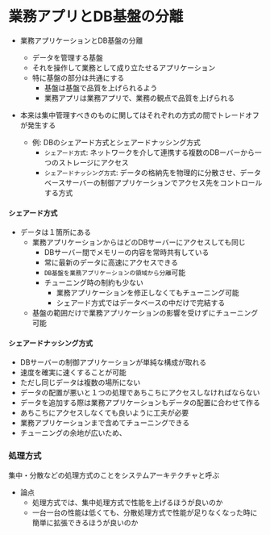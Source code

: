 # 業務アプリとDB基盤の分離

* 業務アプリケーションとDB基盤の分離
    * データを管理する基盤
    * それを操作して業務として成り立たせるアプリケーション
    * 特に基盤の部分は共通にする
        * 基盤は基盤で品質を上げられるよう
        * 業務アプリは業務アプリで、業務の観点で品質を上げられる


* 本来は集中管理すべきのものに関してはそれぞれの方式の間でトレードオフが発生する
    * 例: DBのシェアード方式とシェアードナッシング方式
        * `シェアード方式`: ネットワークを介して連携する複数のDBーバーから一つのストレージにアクセス
        * `シェアードナッシング方式`: データの格納先を物理的に分散させ、データベースサーバーの制御アプリケーションでアクセス先をコントロールする方式

#### シェアード方式

* データは１箇所にある
    * 業務アプリケーションからはどのDBサーバーにアクセスしても同じ
        * DBサーバー間でメモリーの内容を常時共有している
        * 常に最新のデータに高速にアクセスできる
        * `DB基盤を業務アプリケーションの領域から分離`可能
        * チューニング時の制約も少ない
            * 業務アプリケーションを修正しなくてもチューニング可能
            * シェアード方式ではデータベースの中だけで完結する
    * 基盤の範囲だけで業務アプリケーションの影響を受けずにチューニング可能

#### シェアードナッシング方式

* DBサーバーの制御アプリケーションが単純な構成が取れる
* 速度を確実に速くすることが可能
* ただし同じデータは複数の場所にない
* データの配置が悪いと１つの処理であちこちにアクセスしなければならない
* データを追加する際は業務アプリケーションもデータの配置に合わせて作る
* あちこちにアクセスしなくても良いように工夫が必要
* 業務アプリケーションまで含めてチューニングできる
* チューニングの余地が広いため、

### 処理方式

集中・分散などの処理方式のことをシステムアーキテクチャと呼ぶ

* 論点
    * 処理方式では、集中処理方式で性能を上げるほうが良いのか
    * 一台一台の性能は低くても、分散処理方式で性能が足りなくなった時に簡単に拡張できるほうが良いのか
